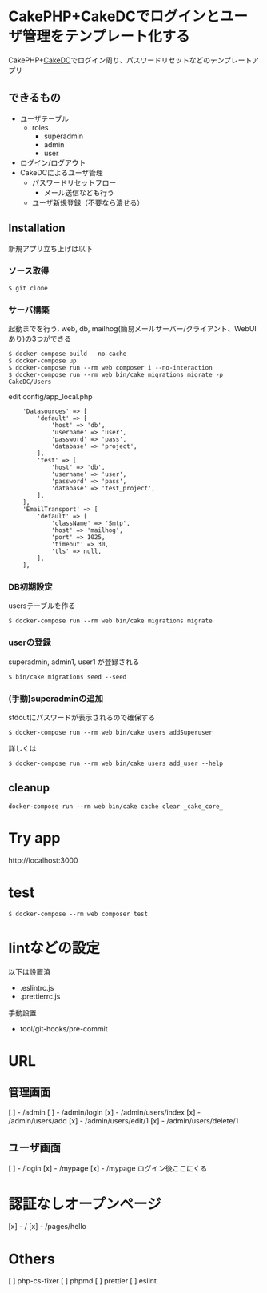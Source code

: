 # CakePHP+CakeDCでログインとユーザ管理をテンプレート化する

CakePHP+[CakeDC](https://github.com/CakeDC/users/)でログイン周り、パスワードリセットなどのテンプレートアプリ

## できるもの
- ユーザテーブル
  - roles
    - superadmin
    - admin
    - user
- ログイン/ログアウト
- CakeDCによるユーザ管理
  - パスワードリセットフロー
    - メール送信なども行う
  - ユーザ新規登録（不要なら潰せる）

## Installation

新規アプリ立ち上げは以下

### ソース取得
```
$ git clone
```

### サーバ構築
起動までを行う.
web, db, mailhog(簡易メールサーバー/クライアント、WebUIあり)の3つができる
```
$ docker-compose build --no-cache
$ docker-compose up
$ docker-compose run --rm web composer i --no-interaction
$ docker-compose run --rm web bin/cake migrations migrate -p CakeDC/Users
```

edit config/app_local.php
```
    'Datasources' => [
        'default' => [
            'host' => 'db',
            'username' => 'user',
            'password' => 'pass',
            'database' => 'project',
        ],
        'test' => [
            'host' => 'db',
            'username' => 'user',
            'password' => 'pass',
            'database' => 'test_project',
        ],
    ],
    'EmailTransport' => [
        'default' => [
            'className' => 'Smtp',
            'host' => 'mailhog',
            'port' => 1025,
            'timeout' => 30,
            'tls' => null,
        ],
    ],
```


### DB初期設定
usersテーブルを作る
```
$ docker-compose run --rm web bin/cake migrations migrate
```

### userの登録
superadmin, admin1, user1 が登録される
```
$ bin/cake migrations seed --seed
```
### (手動)superadminの追加
stdoutにパスワードが表示されるので確保する
```
$ docker-compose run --rm web bin/cake users addSuperuser
```

詳しくは
```
$ docker-compose run --rm web bin/cake users add_user --help
```
## cleanup
```
docker-compose run --rm web bin/cake cache clear _cake_core_
```

# Try app
http://localhost:3000

# test
```
$ docker-compose --rm web composer test
```

# lintなどの設定
以下は設置済
- .eslintrc.js
- .prettierrc.js

手動設置
- tool/git-hooks/pre-commit

# URL

## 管理画面
[ ] - /admin
[ ] - /admin/login
[x] - /admin/users/index
[x] - /admin/users/add
[x] - /admin/users/edit/1
[x] - /admin/users/delete/1

## ユーザ画面
[ ] - /login
  [x] - /mypage
  [x] - /mypage ログイン後ここにくる


# 認証なしオープンページ
[x] - /
[x] - /pages/hello


# Others
[ ] php-cs-fixer
[ ] phpmd
[ ] prettier
[ ] eslint
